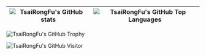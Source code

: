 | ![TsaiRongFu's GitHub stats](https://github-readme-stats.vercel.app/api?username=tsairongfu&count_private=true&include_all_commits=true&show_icons=true&theme=radical) | ![TsaiRongFu's GitHub Top Languages](https://github-readme-stats.vercel.app/api/top-langs/?username=tsairongfu&langs_count=8&layout=compact&hide_border=true&theme=radical) |
| ------------- | ------------- |

![TsaiRongFu's GitHub Trophy](https://github-profile-trophy.vercel.app/?username=tsairongfu&theme=onedark)

![TsaiRongFu's GitHub Visitor](https://komarev.com/ghpvc/?username=tsairongfu&label=Profile%20views&color=ff69b4&style=flat)




